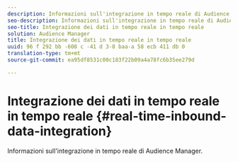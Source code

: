```yaml
---
description: Informazioni sull'integrazione in tempo reale di Audience Manager.
seo-description: Informazioni sull'integrazione in tempo reale di Audience Manager.
seo-title: Integrazione dei dati in tempo reale in tempo reale
solution: Audience Manager
title: Integrazione dei dati in tempo reale in tempo reale
uuid: 96 f 292 bb -608 c -41 d 3-8 baa-a 58 ecb 411 db 0
translation-type: tm+mt
source-git-commit: ea95df8531c00c183f22b09a4a78fc6b35ee279d

---
```



# Integrazione dei dati in tempo reale in tempo reale {#real-time-inbound-data-integration}

Informazioni sull&#39;integrazione in tempo reale di Audience Manager.

<!-- c_rt_data_int.xml -->